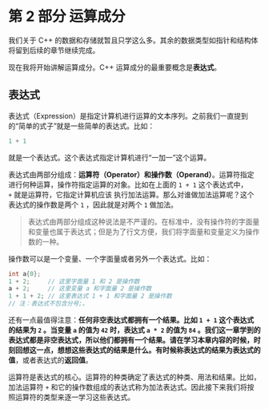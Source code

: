 # 第 2 部分 运算成分

我们关于 C++ 的数据和存储就暂且只学这么多。其余的数据类型如指针和结构体将留到后续的章节继续完成。

现在我将开始讲解运算成分。C++ 运算成分的最重要概念是**表达式**。

## 表达式

表达式（Expression）是指定计算机进行运算的文本序列。之前我们一直提到的“简单的式子”就是一些简单的表达式。比如：
```cpp
1 + 1
```
就是一个表达式。这个表达式指定计算机进行“一加一”这个运算。

表达式由两部分组成：**运算符（Operator）**和**操作数（Operand）**。运算符指定进行何种运算，操作符指定运算的对象。比如在上面的 `1 + 1` 这个表达式中， `+` 就是运算符，它指定计算机应该 执行加法运算。那么对谁做加法运算呢？这个表达式的操作数是两个 `1` ，因此就是对两个 `1` 做加法。

> 表达式由两部分组成这种说法是不严谨的。在标准中，没有操作符的字面量和变量也属于表达式；但是为了行文方便，我们将字面量和变量定义为操作数的一种。

操作数可以是一个变量、一个字面量或者另外一个表达式。比如：
```cpp
int a{0};
1 + 2;     // 这里字面量 1 和 2 是操作数
a + 2;     // 这里变量 a 和字面量 2 是操作数
1 + 1 + 2; // 这里表达式 1 + 1 和字面量 2 是操作数
// 注：表达式不包含分号;。
```
还有一点最值得注意：**任何非空表达式都拥有一个结果。**比如 `1 + 1` 这个表达式的结果为 `2` 。当变量 `a` 的值为 `42` 时，表达式 `a * 2` 的值为 `84` 。我们这一章学到的表达式都是非空表达式，所以他们都拥有一个结果。请在学习本章内容的时候，时刻回想这一点，想想这些表达式的结果是什么。有时候称表达式的结果为表达式的**值**，或者表达式的**返回值**。

运算符是表达式的核心。运算符的种类确定了表达式的种类、用法和结果。比如，加法运算符 `+` 和它的操作数组成的表达式称为加法表达式。因此接下来我们将按照运算符的类型来逐一学习这些表达式。
